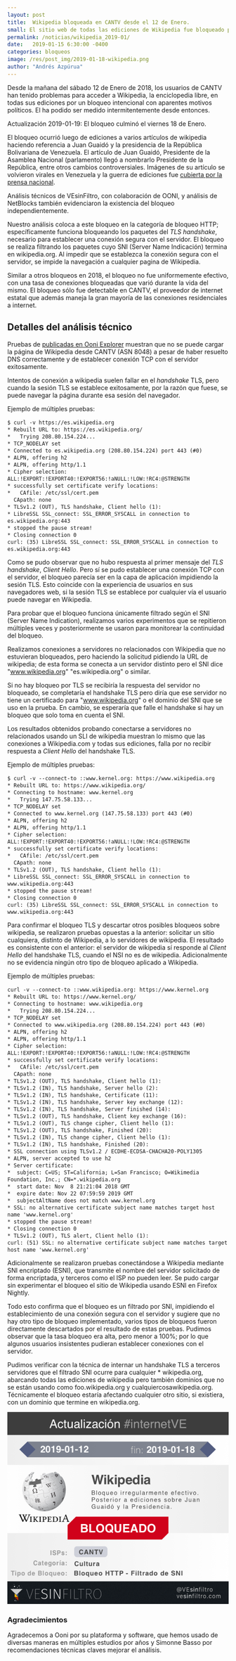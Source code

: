 ```yaml
---
layout: post
title:  Wikipedia bloqueada en CANTV desde el 12 de Enero.
small: El sitio web de todas las ediciones de Wikipedia fue bloqueado por CANTV, el proveedor de internet del estado Venezolano, del 12 al 14 de Enero de 2019
permalink: /noticias/wikipedia_2019-01/
date:   2019-01-15 6:30:00 -0400
categories: bloqueos
image: /res/post_img/2019-01-18-wikipedia.png
author: "Andrés Azpúrua"
---
```



Desde la mañana del sábado 12 de Enero de 2018, los usuarios de CANTV han tenido problemas para acceder a Wikipedia, la enciclopedia libre, en todas sus ediciones por un bloqueo intencional con aparentes motivos políticos. El ha podido ser medido intermitentemente desde entonces.

Actualización 2019-01-19: El bloqueo culminó el viernes 18 de Enero.

El bloqueo ocurrió luego de ediciones a varios artículos de wikipedia haciendo referencia a Juan Guaidó y la presidencia de la República Bolivariana de Venezuela. El artículo de Juan Guaidó, Presidente de la Asamblea Nacional (parlamento) llegó a nombrarlo Presidente de la República, entre otros cambios controversiales. Imágenes de su artículo se volvieron virales en Venezuela y la guerra de ediciones fue [cubierta por la prensa nacional]().

Análisis técnicos de VEsinFiltro, con colaboración de OONI, y análisis de NetBlocks también evidenciaron la existencia del bloqueo independientemente.

Nuestro análisis coloca a este bloqueo en la categoría de bloqueo HTTP; específicamente funciona bloqueando los paquetes del _TLS handshake_, necesario para  establecer una conexión segura con el servidor. El bloqueo se realiza filtrando los paquetes cuyo SNI (Server Name Indicación) termina en wikipedia.org. Al impedir que se establezca la conexión segura con el servidor, se impide la navegación a cualquier pagina de Wikipedia.

Similar a otros bloqueos en 2018, el bloqueo no fue uniformemente efectivo, con una tasa de conexiones bloqueadas que varió durante la vida del mismo. El bloqueo sólo fue detectable en CANTV, el proveedor de internet estatal que además maneja la gran mayoría de las conexiones residenciales a internet.

## Detalles del análisis técnico

Pruebas de [publicadas en Ooni Explorer](https://explorer.ooni.torproject.org/measurement/20190113T203747Z_AS8048_zmgCmhj2SnRKM6utWKbrj2GHz9UFtYq5db0nYWIbSJzDsHOXWE?input=http://wikipedia.org) muestran que no se puede cargar la página de Wikipedia desde CANTV (ASN 8048) a pesar de haber resuelto DNS correctamente y de establecer conexión TCP con el servidor exitosamente.

Intentos de conexión a wikipedia suelen fallar en el _handshake_ TLS, pero cuando la sesión TLS se establece exitosamente, por la razón que fuese, se puede navegar la página durante esa sesión del navegador.

Ejemplo de múltiples pruebas:
```shell
$ curl -v https://es.wikipedia.org
* Rebuilt URL to: https://es.wikipedia.org/
*   Trying 208.80.154.224...
* TCP_NODELAY set
* Connected to es.wikipedia.org (208.80.154.224) port 443 (#0)
* ALPN, offering h2
* ALPN, offering http/1.1
* Cipher selection: ALL:!EXPORT:!EXPORT40:!EXPORT56:!aNULL:!LOW:!RC4:@STRENGTH
* successfully set certificate verify locations:
*   CAfile: /etc/ssl/cert.pem
  CApath: none
* TLSv1.2 (OUT), TLS handshake, Client hello (1):
* LibreSSL SSL_connect: SSL_ERROR_SYSCALL in connection to es.wikipedia.org:443
* stopped the pause stream!
* Closing connection 0
curl: (35) LibreSSL SSL_connect: SSL_ERROR_SYSCALL in connection to es.wikipedia.org:443
```

Como se pudo observar que no hubo respuesta al primer mensaje del _TLS handshake_, _Client Hello_. Pero sí se pudo establecer una conexión TCP con el servidor, el bloqueo parecía ser en la capa de aplicación impidiendo la sesión TLS. Esto coincide con la experiencia de usuarios en sus navegadores web, si la sesión TLS se establece por cualquier vía el usuario puede navegar en Wikipedia.

Para probar que el bloqueo funciona únicamente filtrado según el SNI (Server Name Indication), realizamos varios experimentos que se repitieron múltiples veces y posteriormente se usaron para monitorear la continuidad del bloqueo.

Realizamos conexiones a servidores no relacionados con Wikipedia que no estuvieran bloqueados, pero haciendo la solicitud pidiendo la URL de wikipedia; de esta forma se conecta a un servidor distinto pero el SNI dice "www.wikipedia.org" "es.wikipedia.org" o similar.

Si no hay bloqueo por TLS se recibiría la respuesta del servidor no bloqueado, se completaría el handshake TLS pero diría que ese servidor no tiene un certificado para "www.wikipedia.org" o el dominio del SNI que se uso en la prueba. En cambio, se esperaría que falle el handshake si hay un bloqueo que solo toma en cuenta el SNI.

Los resultados obtenidos probando conectarse a servidores no relacionados usando un SLI de wikipedia muestran lo mismo que las conexiones a Wikipedia.com y todas sus ediciones, falla por no recibir respuesta a _Client Hello_ del handshake TLS.

Ejemplo de múltiples pruebas:
```shell
$ curl -v --connect-to ::www.kernel.org: https://www.wikipedia.org
* Rebuilt URL to: https://www.wikipedia.org/
* Connecting to hostname: www.kernel.org
*   Trying 147.75.58.133...
* TCP_NODELAY set
* Connected to www.kernel.org (147.75.58.133) port 443 (#0)
* ALPN, offering h2
* ALPN, offering http/1.1
* Cipher selection: ALL:!EXPORT:!EXPORT40:!EXPORT56:!aNULL:!LOW:!RC4:@STRENGTH
* successfully set certificate verify locations:
*   CAfile: /etc/ssl/cert.pem
  CApath: none
* TLSv1.2 (OUT), TLS handshake, Client hello (1):
* LibreSSL SSL_connect: SSL_ERROR_SYSCALL in connection to www.wikipedia.org:443
* stopped the pause stream!
* Closing connection 0
curl: (35) LibreSSL SSL_connect: SSL_ERROR_SYSCALL in connection to www.wikipedia.org:443
```
Para confirmar el bloqueo TLS y descartar otros posibles bloqueos sobre wikipedia, se realizaron pruebas opuestas a la anterior: solicitar un sitio cualquiera, distinto de Wikipedia, a lo servidores de wikipedia. El resultado es consistente con el anterior: el servidor de wikipedia sí responde al _Client Hello_ del handshake TLS, cuando el NSI no es de wikipedia. Adicionalmente no se evidencia ningún otro tipo de bloqueo aplicado a Wikipedia.

Ejemplo de múltiples pruebas:
```shell
curl -v --connect-to ::www.wikipedia.org: https://www.kernel.org
* Rebuilt URL to: https://www.kernel.org/
* Connecting to hostname: www.wikipedia.org
*   Trying 208.80.154.224...
* TCP_NODELAY set
* Connected to www.wikipedia.org (208.80.154.224) port 443 (#0)
* ALPN, offering h2
* ALPN, offering http/1.1
* Cipher selection: ALL:!EXPORT:!EXPORT40:!EXPORT56:!aNULL:!LOW:!RC4:@STRENGTH
* successfully set certificate verify locations:
*   CAfile: /etc/ssl/cert.pem
  CApath: none
* TLSv1.2 (OUT), TLS handshake, Client hello (1):
* TLSv1.2 (IN), TLS handshake, Server hello (2):
* TLSv1.2 (IN), TLS handshake, Certificate (11):
* TLSv1.2 (IN), TLS handshake, Server key exchange (12):
* TLSv1.2 (IN), TLS handshake, Server finished (14):
* TLSv1.2 (OUT), TLS handshake, Client key exchange (16):
* TLSv1.2 (OUT), TLS change cipher, Client hello (1):
* TLSv1.2 (OUT), TLS handshake, Finished (20):
* TLSv1.2 (IN), TLS change cipher, Client hello (1):
* TLSv1.2 (IN), TLS handshake, Finished (20):
* SSL connection using TLSv1.2 / ECDHE-ECDSA-CHACHA20-POLY1305
* ALPN, server accepted to use h2
* Server certificate:
*  subject: C=US; ST=California; L=San Francisco; O=Wikimedia Foundation, Inc.; CN=*.wikipedia.org
*  start date: Nov  8 21:21:04 2018 GMT
*  expire date: Nov 22 07:59:59 2019 GMT
*  subjectAltName does not match www.kernel.org
* SSL: no alternative certificate subject name matches target host name 'www.kernel.org'
* stopped the pause stream!
* Closing connection 0
* TLSv1.2 (OUT), TLS alert, Client hello (1):
curl: (51) SSL: no alternative certificate subject name matches target host name 'www.kernel.org'
```

Adicionalmente se realizaron pruebas conectándose a Wikipedia mediante SNI encriptado (ESNI), que transmite el nombre del servidor solicitado de forma encriptada, y terceros como el ISP no pueden leer. Se pudo cargar sin experimentar el bloqueo el sitio de Wikipedia usando ESNI en Firefox Nightly.

Todo esto confirma que el bloqueo es un filtrado por SNI, impidiendo el establecimiento de una conexión segura con el servidor y sugiere que no hay otro tipo de bloqueo implementado, varios tipos de bloqueos fueron directamente descartados por el resultado de estas pruebas. Pudimos observar que la tasa bloqueo era alta, pero menor a 100%; por lo que algunos usuarios insistentes pudieran establecer conexiones con el servidor.

Pudimos verificar con la técnica de internar un handshake TLS a terceros servidores que el filtrado SNI ocurre para cualquier * wikipedia.org, abarcando todas las ediciones de wikipedia pero también dominios que no se están usando como foo.wikipedia.org y cualquiercosawikipedia.org. Técnicamente el bloqueo estaría afectando cualquier otro sitio, si existiera, con un dominio que termine en wikipedia.org.

![Cover image](/res/post_img/2019-01-18-wikipedia.png)


### Agradecimientos
Agradecemos a Ooni por su plataforma y software, que hemos usado de diversas maneras en múltiples estudios por años y Simonne Basso por recomendaciones técnicas claves mejorar el análisis.
